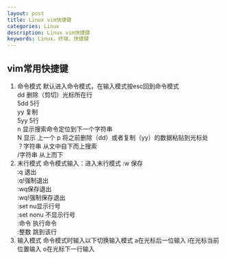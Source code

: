 ```yaml
---
layout: post
title: Linux vim快捷键
categories: Linux
description: Linux vim快捷键
keywords: Linux，终端，快捷键
---
```


## vim常用快捷键

  1. 命令模式
  默认进入命令模式，在输入模式按esc回到命令模式  
  dd 删除（剪切）光标所在行  
  5dd 5行  
  yy 复制    
  5yy 5行    
  n 显示搜索命令定位到下一个字符串    
  N 显示  上一个
  p 将之前删除（dd）或者复制（yy）的数据粘贴到光标处  
  ？字符串 从文中自下而上搜索  
  /字符串 从上而下   
  2. 末行模式
  命令模式输入：进入末行模式
  :w 保存  
  :q 退出  
  :q!强制退出  
  :wq保存退出  
  :wq!强制保存退出  
  :set nu显示行号  
  :set nonu 不显示行号   
  :命令 执行命令  
  :整数 跳到该行  
  3. 输入模式
  命令模式时输入以下切换输入模式
  a在光标后一位输入
  i在光标当前位置输入
  o在光标下一行输入
